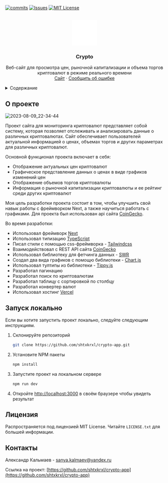 <!-- PROJECT SHIELDS -->
<!--
*** I'm using markdown "reference style" links for readability.
*** Reference links are enclosed in brackets [ ] instead of parentheses ( ).
*** See the bottom of this document for the declaration of the reference variables
*** for contributors-url, forks-url, etc. This is an optional, concise syntax you may use.
*** https://www.markdownguide.org/basic-syntax/#reference-style-links
-->
[![commits][commits-shield]][commits-url]
[![Issues][issues-shield]][issues-url]
[![MIT License][license-shield]][license-url]

<!-- PROJECT LOGO -->
<br />
<div align="center">
  <a href="https://github.com/shtxkrxl/crypto-app">
    <img src="src/app/icon.svg" alt="Logo" width="80" height="80">
  </a>

<h3 align="center">Crypto</h3>

  <p align="center">
    Веб-сайт для просмотра цен, рыночной капитализации и объема торгов криптовалют в режиме реального времени
    <br />
    <a href="https://crypto-shtxkrxl.vercel.app/">Сайт</a>
    ·
    <a href="https://github.com/shtxkrxl/crypto-app/issues">Сообщить об ошибке</a>
  </p>
</div>

<!-- TABLE OF CONTENTS -->
<details>
  <summary>Содержание</summary>
  <ol>
    <li>
      <a href="#о-проекте">О проекте</a>
    </li>
    <li>
      <a href="#запуск-локально">Запуск локально</a>
    </li>
    <li><a href="#лицензия">Лицензия</a></li>
    <li><a href="#контакты">Контакты</a></li>
  </ol>
</details>

<!-- ABOUT THE PROJECT -->
## О проекте

![2023-08-09_22-34-44](https://github.com/shtxkrxl/crypto-app/assets/68380962/769ccb0a-3dcf-42a3-8cbd-6f1e176592a0)

Проект сайта для мониторинга криптовалют представляет собой систему, которая позволяет отслеживать и анализировать данные о различных криптовалютах. Сайт обеспечивает пользователей актуальной информацией о ценах, объемах торгов и других параметрах для различных криптовалют.

Основной функционал проекта включает в себя:
* Отображение актуальных цен криптовалют
* Графическое представление данных о ценах в виде графиков изменений цен
* Отображение объемов торгов криптовалюты
* Информация о рыночной капитализации криптовалюты и ее рейтинг среди других криптовалют

Моя цель разработки проекта состоит в том, чтобы улучшить свой навык работы с фреймворком Next, а также научиться работать с графиками. Для проекта был использован api сайта [CoinGecko](https://www.coingecko.com/).    

Во время разработки:
* Использовал фреймворк [Next](https://nextjs.org/)
* Использовал типизацию [TypeScript](https://www.typescriptlang.org/)
* Писал стили с помощью css-фреймворка - [Tailwindcss](https://tailwindcss.com/)
* Взаимодействовал с REST API сайта [CoinGecko](https://www.coingecko.com/)
* Использовал библиотеку для фетчинга данных - [SWR](https://swr.vercel.app/ru)
* Создал два вида графиков с помощю библиотеки - [Chart.js](https://www.chartjs.org/)
* Использовал тултипы из библиотеки - [Tippy.js](https://atomiks.github.io/tippyjs/)
* Разработал пагинацию
* Разработал поиск по криптовалютам
* Разработал таблицу с сортировкой по столбцу
* Разработал конвертер валют
* Использовал хостинг [Vercel](https://vercel.com)


<!-- GETTING STARTED -->
## Запуск локально

Если вы хотите запустить проект локально, следуйте следующим инструкциям.

1. Склонируйте репозиторий
   ```sh
   git clone https://github.com/shtxkrxl/crypto-app.git
   ```
2. Установите NPM пакеты
   ```sh
   npm install
   ```
3. Запустите проект на локальном сервере
   ```sh
   npm run dev
   ```
4. Откройте [http://localhost:3000](http://localhost:3000) в своём браузере чтобы увидеть результат

<!-- LICENSE -->
## Лицензия

Распространяется под лицензией MIT License. Читайте `LICENSE.txt` для большей информации.

<!-- CONTACT -->
## Контакты

Александр Кальмаев - sanya.kalmaev@yandex.ru

Ссылка на проект: [https://github.com/shtxkrxl/crypto-app](https://github.com/shtxkrxl/crypto-app)

<!-- MARKDOWN LINKS & IMAGES -->
<!-- https://www.markdownguide.org/basic-syntax/#reference-style-links -->
[commits-shield]: https://img.shields.io/github/commit-activity/t/shtxkrxl/crypto-app.svg?style=for-the-badge
[commits-url]: https://github.com/shtxkrxl/crypto-app/graphs/commit-activity
[issues-shield]: https://img.shields.io/github/issues/shtxkrxl/crypto-app.svg?style=for-the-badge
[issues-url]: https://github.com/shtxkrxl/crypto-app/issues
[license-shield]: https://img.shields.io/github/license/shtxkrxl/crypto-app.svg?style=for-the-badge
[license-url]: https://github.com/shtxkrxl/crypto-app/blob/master/LICENSE.txt
[Next.js]: https://img.shields.io/badge/next.js-20232A?style=for-the-badge&logo=nextdotjs&logoColor=white
[Next-url]: https://nextjs.org/
[React.js]: https://img.shields.io/badge/React-20232A?style=for-the-badge&logo=react&logoColor=61DAFB
[React-url]: https://reactjs.org/
[Tailwindcss]: https://img.shields.io/badge/Tailwindcss-20232A?style=for-the-badge&logo=tailwindcss&logoColor=06B6D4
[Tailwindcss-url]: https://tailwindcss.com/
[chart.js]: https://img.shields.io/badge/Chart.js-20232A?style=for-the-badge&logo=chartdotjs&logoColor=FF6384
[chart.js-url]: https://www.chartjs.org/docs/latest/
[typescript]: https://img.shields.io/badge/TypeScript-20232A?style=for-the-badge&logo=typescript&logoColor=3178C6
[typescript-url]: https://www.typescriptlang.org/
